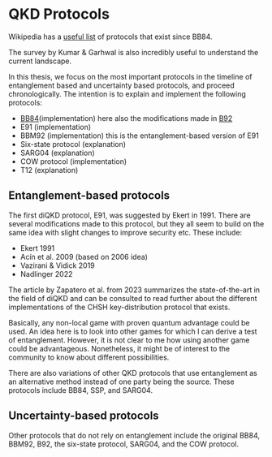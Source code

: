 # QKD Protocols

Wikipedia has a [useful
list](https://en.wikipedia.org/wiki/List_of_quantum_key_distribution_protocols)
of protocols that exist since BB84.

The survey by Kumar & Garhwal is also incredibly useful to understand the current
landscape. 

In this thesis, we focus on the most important protocols in the timeline of
entanglement based and uncertainty based protocols, and proceed chronologically.
The intention is to explain and implement the following protocols:

- [BB84](BB84.md)(implementation)
  here also the modifications made in [B92](B92.md)
- E91 (implementation)
- BBM92 (implementation)
  this is the entanglement-based version of E91
- Six-state protocol (explanation)
- SARG04 (explanation)
- COW protocol (implementation)
- T12 (explanation)

## Entanglement-based protocols

The first diQKD protocol, E91, was suggested by Ekert in 1991. There are several
modifications made to this protocol, but they all seem to build on the same
idea with slight changes to improve security etc. These include:

- Ekert 1991
- Acín et al. 2009 (based on 2006 idea)
- Vazirani & Vidick 2019
- Nadlinger 2022

The article by Zapatero et al. from 2023 summarizes the state-of-the-art in the
field of diQKD and can be consulted to read further about the different
implementations of the CHSH key-distribution protocol that exists.

Basically, any non-local game with proven quantum advantage could be used. An
idea here is to look into other games for which I can derive a test of
entanglement. However, it is not clear to me how using another game could be
advantageous. Nonetheless, it might be of interest to the community to know
about different possibilities.

There are also variations of other QKD protocols that use entanglement as an
alternative method instead of one party being the source. These protocols include
BB84, SSP, and SARG04.

## Uncertainty-based protocols

Other protocols that do not rely on entanglement include the original BB84, BBM92,
B92, the six-state protocol, SARG04, and the COW protocol.

